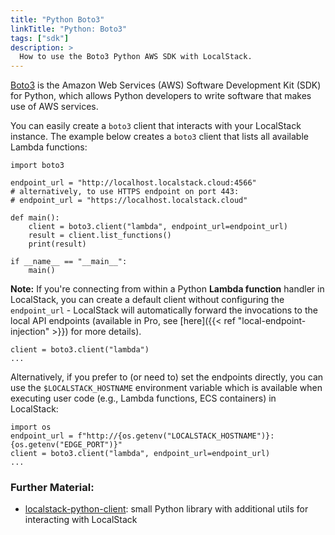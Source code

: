 ```yaml
---
title: "Python Boto3"
linkTitle: "Python: Boto3"
tags: ["sdk"]
description: >
  How to use the Boto3 Python AWS SDK with LocalStack.
---
```


[Boto3](https://github.com/boto/boto3) is the Amazon Web Services (AWS) Software Development Kit (SDK) for Python, which allows Python developers to write software that makes use of AWS services.

You can easily create a `boto3` client that interacts with your LocalStack instance. The example below creates a `boto3` client that lists all available Lambda functions:

```python3
import boto3

endpoint_url = "http://localhost.localstack.cloud:4566"
# alternatively, to use HTTPS endpoint on port 443:
# endpoint_url = "https://localhost.localstack.cloud"

def main():
    client = boto3.client("lambda", endpoint_url=endpoint_url)
    result = client.list_functions()
    print(result)

if __name__ == "__main__":
    main()
```

**Note:** If you're connecting from within a Python **Lambda function** handler in LocalStack, you can create a default client without configuring the `endpoint_url` - LocalStack will automatically forward the invocations to the local API endpoints (available in Pro, see [here]({{< ref "local-endpoint-injection" >}}) for more details).
```
client = boto3.client("lambda")
...
```

Alternatively, if you prefer to (or need to) set the endpoints directly, you can use the `$LOCALSTACK_HOSTNAME` environment variable which is available when executing user code (e.g., Lambda functions, ECS containers) in LocalStack:
```
import os
endpoint_url = f"http://{os.getenv("LOCALSTACK_HOSTNAME")}:{os.getenv("EDGE_PORT")}"
client = boto3.client("lambda", endpoint_url=endpoint_url)
...
```

### Further Material:
* [localstack-python-client](https://github.com/localstack/localstack-python-client): small Python library with additional utils for interacting with LocalStack
